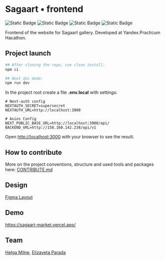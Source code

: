 # Sagaart • frontend

![Static Badge](https://img.shields.io/badge/status-in_progress-yellow) ![Static Badge](https://img.shields.io/badge/Next.js-gray?logo=Next.js) ![Static Badge](https://img.shields.io/badge/TypeScript-gray?logo=TypeScript) ![Static Badge](https://img.shields.io/badge/Mantine-gray?logo=Mantine)

Frontend of the website for Sagaart gallery. Developed at Yandex.Practicum Hacathon.

## Project launch

```bash
## After cloning the repo, use clean install:
npm ci

## Next dev mode:
npm run dev
```

In the project root create a file **.env.local** with settings:

```
# Next-auth config
NEXTAUTH_SECRET=supersecret
NEXTAUTH_URL=http://localhost:3000

# Axios Config
NEXT_PUBLIC_BASE_URL=http://localhost:3000/api/
BACKEND_URL=http://158.160.142.238/api/v1
```

Open [http://localhost:3000](http://localhost:3000) with your browser to see the result.

## How to contribute

More on the project conventions, structure and used tools and packages here: [CONTRIBUTE.md](/CONTRIBUTE.md)

## Design

[Figma Layout](https://www.figma.com/design/u5iyOL3rRXAvv38LujjHOZ/%C2%AB%D0%9A%D0%BE%D0%BC%D0%B0%D0%BD%D0%B4%D0%B0-2%C2%BB-%D0%A5%D0%B0%D0%BA%D0%B0%D1%82%D0%BE%D0%BD%2B-%D0%A1%D0%B0%D0%B0%D0%B3%D0%B0%D1%80%D1%82?node-id=14-4)

## Demo

https://sagaart-market.vercel.app/

## Team

[Helga Milne](https://github.com/helgamilne), [Elizaveta Parada](https://github.com/Elizaveta-Parada)

